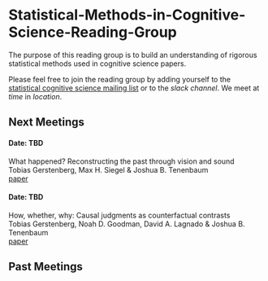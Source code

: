 # Statistical-Methods-in-Cognitive-Science-Reading-Group

The purpose of this reading group is to build an understanding of rigorous statistical methods used in cognitive science papers.

Please feel free to join the reading group by adding yourself to the [statistical cognitive science mailing list](https://groups.mit.edu/webmoira/list/statistical-cognitive-science-reading-group) or to the _slack channel_. We meet at _time_ in _location_. 

## Next Meetings

#### Date: TBD
What happened? Reconstructing the past through vision and sound
\
Tobias Gerstenberg, Max H. Siegel & Joshua B. Tenenbaum
\
[paper](https://cicl.stanford.edu/papers/gerstenberg2018what.pdf)

#### Date: TBD
How, whether, why: Causal judgments as counterfactual contrasts
\
Tobias Gerstenberg, Noah D. Goodman, David A. Lagnado & Joshua B. Tenenbaum
\
[paper](https://cicl.stanford.edu/papers/gerstenberg2015how.pdf)
## Past Meetings

